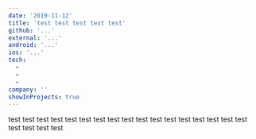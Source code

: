 ```yaml
---
date: '2019-11-12'
title: 'test test test test test'
github: '...'
external: '...'
android: '...'
ios: '...'
tech:
  - 
  - 
  - 
company: ''
showInProjects: true
---
```


test test test test test test test test test test test test test test test test test test test test test 
